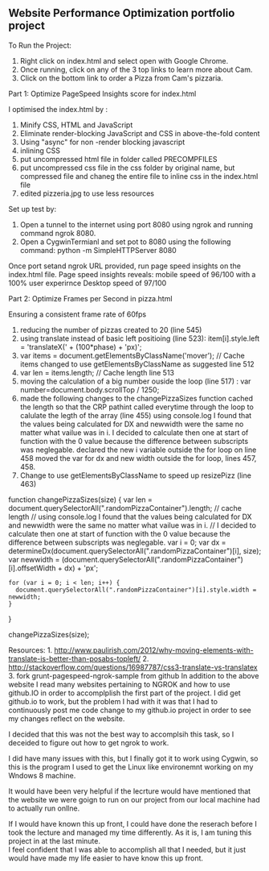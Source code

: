 ## Website Performance Optimization portfolio project

To Run the Project:
  1.  Right click on index.html and select open with Google Chrome.
  2.  Once running, click on any of the 3 top links to learn more about Cam.
  3.  Click on the bottom link to order a Pizza from Cam's pizzaria.


Part 1: Optimize PageSpeed Insights score for index.html

I optimised the index.html by :

1.  Minify CSS, HTML and JavaScript
2.  Eliminate render-blocking JavaScript and CSS in above-the-fold content
3.  Using "async" for non -render blocking javascript
4.  inlining CSS
5.  put uncompressed html file in folder called PRECOMPFILES
6.  put uncompressed css file in the css folder by original name, but compressed file and chaneg the entire file to inline css in the index.html file
7.  edited pizzeria.jpg to use less resources

Set up test by:
1.  Open a tunnel to the internet using port 8080 using ngrok and running command ngrok 8080.
2.  Open a CygwinTermianl and set pot to 8080 using the following command:
    python -m SimpleHTTPServer 8080

Once port setand ngrok URL provided, run page speed insights on the index.html file.
Page speed insights reveals:  	mobile speed of 96/100 with a 100% user experirnce
								Desktop speed of 97/100




Part 2: Optimize Frames per Second in pizza.html

Ensuring a consistent frame rate of 60fps

1.  reducing the number of pizzas created to 20 (line 545)
2.  using translate instead of basic left positioing (line 523): item[i].style.left = 'translateX(' + (100*phase) + 'px)'; 
3.  var items = document.getElementsByClassName('mover'); // Cache items changed to use getElementsByClassName as suggested line 512
4.  var len = items.length; // Cache length line 513
5.  moving the calculation of a big number ouside the loop (line 517) : var number=document.body.scrollTop / 1250;
6. made the following changes to the changePizzaSizes function
	cached the length so that the CRP pathint called everytime through the loop to calulate the legth of the array (line 455)
	using console.log I found that the values being calculated for DX and newwidth were the same no matter what vailue was in i.
	I decided to calculate then one at start of function with the 0 value because the difference between subscripts was neglegable.
	declared the new i variable outside the for loop on line 458
	moved the var for dx and new width outside the for loop, lines 457, 458.
7.  Change to use getElementsByClassName to speed up resizePizz (line 463)


function changePizzaSizes(size) {
    var len = document.querySelectorAll(".randomPizzaContainer").length; // cache length
// using console.log I found that the values being calculated for DX and newwidth were the same no matter what vailue was in i.
// I decided to calculate then one at start of function with the 0 value because the difference between subscripts was neglegable.
    var i = 0;
    var dx = determineDx(document.querySelectorAll(".randomPizzaContainer")[i], size);
    var newwidth = (document.querySelectorAll(".randomPizzaContainer")[i].offsetWidth + dx) + 'px';

    for (var i = 0; i < len; i++) {  
      document.querySelectorAll(".randomPizzaContainer")[i].style.width = newwidth;
    }
  }

  changePizzaSizes(size);




Resources: 1. http://www.paulirish.com/2012/why-moving-elements-with-translate-is-better-than-posabs-topleft/
           2. http://stackoverflow.com/questions/16987787/css3-translate-vs-translatex
           3. fork grunt-pagespeed-ngrok-sample from github
In addition to the above website I read many websites pertaining to NGROK and how to use github.IO in order to accomplplish the first part of the project.
I did get github.io to work, but the problem I had with it was that I had to continuously post me code change to my github.io project in order to see my changes reflect on the website.

I decided that this was not the best way to accomplsih this task, so I deceided to figure out how to get ngrok to work.

I did have many issues with this, but I finally got it to work using Cygwin, so this is the program I used to get the Linux like environemnt working on my Wndows 8 machine.

It would have been very helpful if the lecrture would have mentioned that the website we were goign to run on our project from our local machine had to actually run onllne.

If I would have known this up front, I could have done the reserach before I took the lecture and managed my time differently.  As it is, I am tuning this project in at the last minute.  
I feel confident that I was able to accomplish all that I needed, but it just would have made my life easier to have know this up front.
